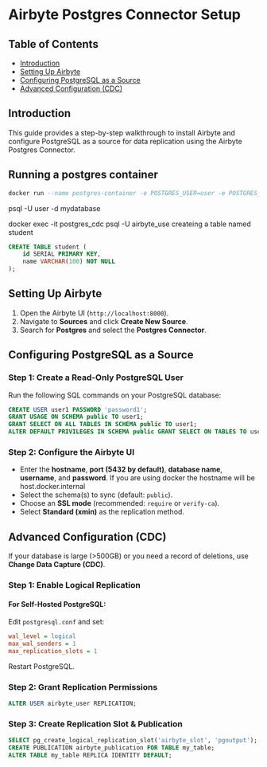 # Airbyte Postgres Connector Setup

## Table of Contents
- [Introduction](#introduction)
- [Setting Up Airbyte](#setting-up-airbyte)
- [Configuring PostgreSQL as a Source](#configuring-postgresql-as-a-source)
- [Advanced Configuration (CDC)](#advanced-configuration-cdc)


## Introduction
This guide provides a step-by-step walkthrough to install Airbyte and configure PostgreSQL as a source for data replication using the Airbyte Postgres Connector.

## Running a postgres container

```sql
docker run --name postgres-container -e POSTGRES_USER=user -e POSTGRES_PASSWORD=password -e POSTGRES_DB=mydatabase -p 5432:5432 -d postgres
```
psql -U user -d mydatabase

docker exec -it postgres_cdc psql -U airbyte_use
createing a table named student
```sql
CREATE TABLE student (
    id SERIAL PRIMARY KEY,
    name VARCHAR(100) NOT NULL
);
```

## Setting Up Airbyte
1. Open the Airbyte UI (`http://localhost:8000`).
2. Navigate to **Sources** and click **Create New Source**.
3. Search for **Postgres** and select the **Postgres Connector**.

## Configuring PostgreSQL as a Source
### Step 1: Create a Read-Only PostgreSQL User
Run the following SQL commands on your PostgreSQL database:
```sql
CREATE USER user1 PASSWORD 'password1';
GRANT USAGE ON SCHEMA public TO user1;
GRANT SELECT ON ALL TABLES IN SCHEMA public TO user1;
ALTER DEFAULT PRIVILEGES IN SCHEMA public GRANT SELECT ON TABLES TO user1;
```

### Step 2: Configure the Airbyte UI
- Enter the **hostname**, **port (5432 by default)**, **database name**, **username**, and **password**.
If you are using docker the hostname will be host.docker.internal
- Select the schema(s) to sync (default: `public`).
- Choose an **SSL mode** (recommended: `require` or `verify-ca`).
- Select **Standard (xmin)** as the replication method.

## Advanced Configuration (CDC)
If your database is large (>500GB) or you need a record of deletions, use **Change Data Capture (CDC)**.

### Step 1: Enable Logical Replication
#### For Self-Hosted PostgreSQL:
Edit `postgresql.conf` and set:
```ini
wal_level = logical
max_wal_senders = 1
max_replication_slots = 1
```
Restart PostgreSQL.


### Step 2: Grant Replication Permissions
```sql
ALTER USER airbyte_user REPLICATION;
```

### Step 3: Create Replication Slot & Publication
```sql
SELECT pg_create_logical_replication_slot('airbyte_slot', 'pgoutput');
CREATE PUBLICATION airbyte_publication FOR TABLE my_table;
ALTER TABLE my_table REPLICA IDENTITY DEFAULT;
```


